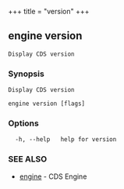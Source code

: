 +++
title = "version"
+++
## engine version

`Display CDS version`

### Synopsis

`Display CDS version`

```
engine version [flags]
```

### Options

```
  -h, --help   help for version
```

### SEE ALSO

* [engine](/cli/engine/engine/)	 - CDS Engine

